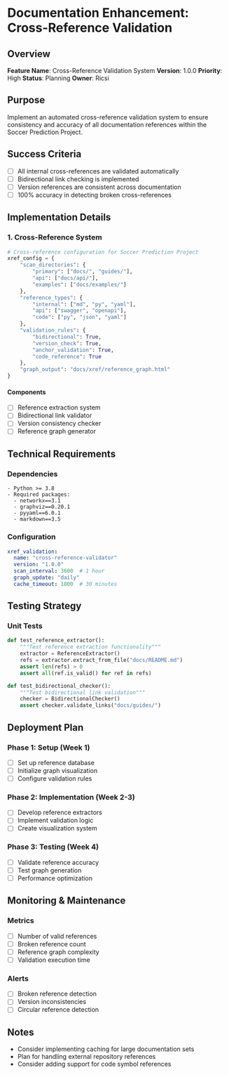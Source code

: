 # Documentation Enhancement: Cross-Reference Validation

## Overview
**Feature Name**: Cross-Reference Validation System
**Version**: 1.0.0
**Priority**: High
**Status**: Planning
**Owner**: Ricsi

## Purpose
Implement an automated cross-reference validation system to ensure consistency and accuracy of all documentation references within the Soccer Prediction Project.

## Success Criteria
- [ ] All internal cross-references are validated automatically
- [ ] Bidirectional link checking is implemented
- [ ] Version references are consistent across documentation
- [ ] 100% accuracy in detecting broken cross-references

## Implementation Details

### 1. Cross-Reference System
```python
# Cross-reference configuration for Soccer Prediction Project
xref_config = {
    "scan_directories": {
        "primary": ["docs/", "guides/"],
        "api": ["docs/api/"],
        "examples": ["docs/examples/"]
    },
    "reference_types": {
        "internal": ["md", "py", "yaml"],
        "api": ["swagger", "openapi"],
        "code": ["py", "json", "yaml"]
    },
    "validation_rules": {
        "bidirectional": True,
        "version_check": True,
        "anchor_validation": True,
        "code_reference": True
    },
    "graph_output": "docs/xref/reference_graph.html"
}
```

#### Components
- [ ] Reference extraction system
- [ ] Bidirectional link validator
- [ ] Version consistency checker
- [ ] Reference graph generator

## Technical Requirements

### Dependencies
```plaintext
- Python >= 3.8
- Required packages:
  - networkx==3.1
  - graphviz==0.20.1
  - pyyaml==6.0.1
  - markdown==3.5
```

### Configuration
```yaml
xref_validation:
  name: "cross-reference-validator"
  version: "1.0.0"
  scan_interval: 3600  # 1 hour
  graph_update: "daily"
  cache_timeout: 1800  # 30 minutes
```

## Testing Strategy

### Unit Tests
```python
def test_reference_extractor():
    """Test reference extraction functionality"""
    extractor = ReferenceExtractor()
    refs = extractor.extract_from_file("docs/README.md")
    assert len(refs) > 0
    assert all(ref.is_valid() for ref in refs)

def test_bidirectional_checker():
    """Test bidirectional link validation"""
    checker = BidirectionalChecker()
    assert checker.validate_links("docs/guides/")
```

## Deployment Plan

### Phase 1: Setup (Week 1)
- [ ] Set up reference database
- [ ] Initialize graph visualization
- [ ] Configure validation rules

### Phase 2: Implementation (Week 2-3)
- [ ] Develop reference extractors
- [ ] Implement validation logic
- [ ] Create visualization system

### Phase 3: Testing (Week 4)
- [ ] Validate reference accuracy
- [ ] Test graph generation
- [ ] Performance optimization

## Monitoring & Maintenance

### Metrics
- [ ] Number of valid references
- [ ] Broken reference count
- [ ] Reference graph complexity
- [ ] Validation execution time

### Alerts
- [ ] Broken reference detection
- [ ] Version inconsistencies
- [ ] Circular reference detection

## Notes
- Consider implementing caching for large documentation sets
- Plan for handling external repository references
- Consider adding support for code symbol references 